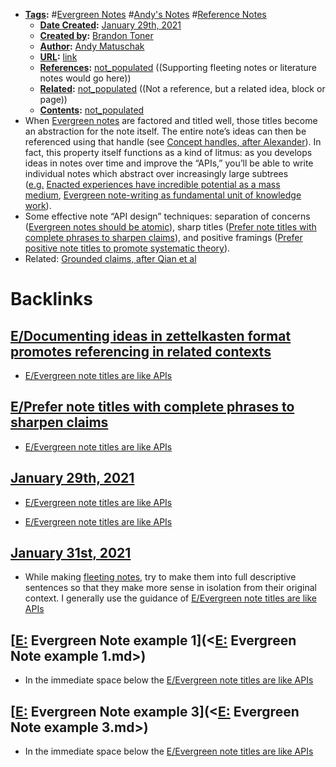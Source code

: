 - **[Tags](<../Tags.md>):** #[Evergreen Notes](<../Evergreen Notes.md>) #[Andy's Notes](<../Andy's Notes.md>) #[Reference Notes](<../Reference Notes.md>)
    - **[Date Created](<../Date Created.md>):** [January 29th, 2021](<../January 29th, 2021.md>)
    - **[Created by](<../Created by.md>):** [Brandon Toner](<../Brandon Toner.md>)
    - **[Author](<../Author.md>):** [Andy Matuschak](<../Andy Matuschak.md>)
    - **[URL](<../URL.md>):** [link](https://notes.andymatuschak.org/About_these_notes?stackedNotes=z3SjnvsB5aR2ddsycyXofbYR7fCxo7RmKW2be&stackedNotes=z6cFzJWgj9vZpnrQsjrZ8yCNREzCTgyFeVZTb&stackedNotes=z6M8kex6kDF2FT6MWqAMDQddsqUr8sphLmyy1&stackedNotes=z6bci25mVUBNFdVWSrQNKr6u7AZ1jFzfTVbMF&stackedNotes=z3XP5GRmd9z1D2qCE7pxUvbeSVeQuMiqz9x1C)
    - **[References](<../References.md>):** [not_populated](<../not_populated.md>) ((Supporting fleeting notes or literature notes would go here))
    - **[Related](<../Related.md>):** [not_populated](<../not_populated.md>) ((Not a reference, but a related idea, block or page))
    - **[Contents](<../Contents.md>):** [not_populated](<../not_populated.md>)
- When [Evergreen notes](https://notes.andymatuschak.org/z4SDCZQeRo4xFEQ8H4qrSqd68ucpgE6LU155C) are factored and titled well, those titles become an abstraction for the note itself. The entire note’s ideas can then be referenced using that handle (see [Concept handles, after Alexander](https://notes.andymatuschak.org/z5vA4vw86DKNq22xt6pRWhumeRmSzwV6hxRHE)). In fact, this property itself functions as a kind of litmus: as you develops ideas in notes over time and improve the “APIs,” you’ll be able to write individual notes which abstract over increasingly large subtrees ([e.g.](<../e.g..md>) [Enacted experiences have incredible potential as a mass medium](https://notes.andymatuschak.org/z6oXuXLZ7Wq1eBqskyfph2wz9gjohQUKSBFzx), [Evergreen note-writing as fundamental unit of knowledge work](https://notes.andymatuschak.org/z3SjnvsB5aR2ddsycyXofbYR7fCxo7RmKW2be)).
- Some effective note “API design” techniques: separation of concerns ([Evergreen notes should be atomic](https://notes.andymatuschak.org/z4Rrmh17vMBbauEGnFPTZSK3UmdsGExLRfZz1)), sharp titles ([Prefer note titles with complete phrases to sharpen claims](https://notes.andymatuschak.org/z3KmNj3oKKSTJfqdfSEBzTQiCVGoC4GfK3rYW)), and positive framings ([Prefer positive note titles to promote systematic theory](https://notes.andymatuschak.org/z8T6sLNco2benUMgcXUXeJh35eW2obP48DoPp)).
- Related: [Grounded claims, after Qian et al](https://notes.andymatuschak.org/z8D1DJ4663xTUx2P3ztA8hM5FsmtbYmgRfPnC)

# Backlinks
## [E/Documenting ideas in zettelkasten format promotes referencing in related contexts](<E/Documenting ideas in zettelkasten format promotes referencing in related contexts.md>)
- [E/Evergreen note titles are like APIs](<../E/Evergreen note titles are like APIs.md>)

## [E/Prefer note titles with complete phrases to sharpen claims](<E/Prefer note titles with complete phrases to sharpen claims.md>)
- [E/Evergreen note titles are like APIs](<../E/Evergreen note titles are like APIs.md>)

## [January 29th, 2021](<January 29th, 2021.md>)
- [E/Evergreen note titles are like APIs](<../E/Evergreen note titles are like APIs.md>)

- [E/Evergreen note titles are like APIs](<../E/Evergreen note titles are like APIs.md>)

## [January 31st, 2021](<January 31st, 2021.md>)
- While making [fleeting notes](<../fleeting notes.md>), try to make them into full descriptive sentences so that they make more sense in isolation from their original context. I generally use the guidance of [E/Evergreen note titles are like APIs](<../E/Evergreen note titles are like APIs.md>)

## [[E:](<../[E:.md>) Evergreen Note example 1](<[E:](<../E:.md>) Evergreen Note example 1.md>)
- In the immediate space below the [E/Evergreen note titles are like APIs](<../E/Evergreen note titles are like APIs.md>)

## [[E:](<../[E:.md>) Evergreen Note example 3](<[E:](<../E:.md>) Evergreen Note example 3.md>)
- In the immediate space below the [E/Evergreen note titles are like APIs](<../E/Evergreen note titles are like APIs.md>)

